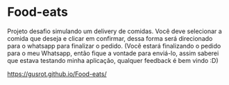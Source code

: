 # Food-eats
Projeto desafio simulando um delivery de comidas. Você deve selecionar a comida que deseja e clicar em confirmar, dessa forma será direcionado para o whatsapp para finalizar o pedido. (Você estará finalizando o pedido para o meu Whatsapp, então fique a vontade para enviá-lo, assim saberei que estava testando minha aplicação, qualquer feedback é bem vindo :D)

https://gusrot.github.io/Food-eats/
